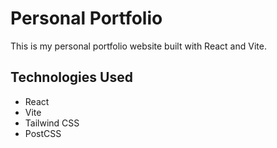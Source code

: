 # Personal Portfolio

This is my personal portfolio website built with React and Vite.

## Technologies Used

- React
- Vite
- Tailwind CSS
- PostCSS